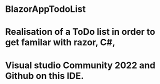 # BlazorAppTodoList

# Realisation of a ToDo list in order to get familar with razor, C#, 
# Visual studio Community 2022 and Github on this IDE.
